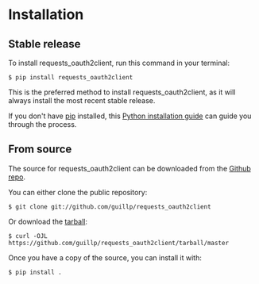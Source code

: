 # Installation

## Stable release

To install requests_oauth2client, run this command in your
terminal:

``` console
$ pip install requests_oauth2client
```

This is the preferred method to install requests_oauth2client, as it will always install the most recent stable release.

If you don't have [pip][] installed, this [Python installation guide][]
can guide you through the process.

## From source

The source for requests_oauth2client can be downloaded from
the [Github repo][].

You can either clone the public repository:

``` console
$ git clone git://github.com/guillp/requests_oauth2client
```

Or download the [tarball][]:

``` console
$ curl -OJL https://github.com/guillp/requests_oauth2client/tarball/master
```

Once you have a copy of the source, you can install it with:

``` console
$ pip install .
```

  [pip]: https://pip.pypa.io
  [Python installation guide]: http://docs.python-guide.org/en/latest/starting/installation/
  [Github repo]: https://github.com/%7B%7B%20cookiecutter.github_username%20%7D%7D/%7B%7B%20cookiecutter.project_slug%20%7D%7D
  [tarball]: https://github.com/%7B%7B%20cookiecutter.github_username%20%7D%7D/%7B%7B%20cookiecutter.project_slug%20%7D%7D/tarball/master
